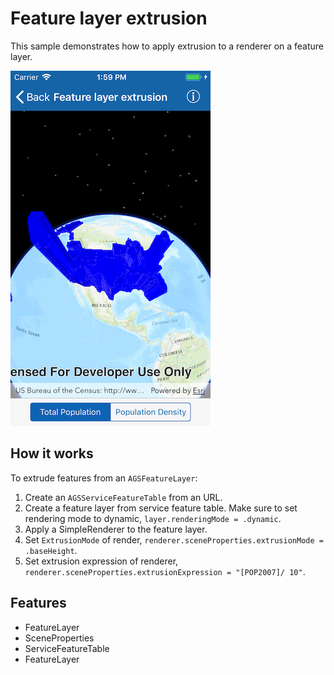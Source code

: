 # Feature layer extrusion

This sample demonstrates how to apply extrusion to a renderer on a feature layer.

![](image1.png)

## How it works
To extrude features from an `AGSFeatureLayer`:

1. Create an `AGSServiceFeatureTable` from an URL.
2. Create a feature layer from service feature table.
Make sure to set rendering mode to dynamic, `layer.renderingMode = .dynamic`.
3. Apply a SimpleRenderer to the feature layer.
4. Set `ExtrusionMode` of render, `renderer.sceneProperties.extrusionMode = .baseHeight`.
5. Set extrusion expression of renderer, `renderer.sceneProperties.extrusionExpression = "[POP2007]/ 10"`.

## Features
- FeatureLayer
- SceneProperties
- ServiceFeatureTable
- FeatureLayer
